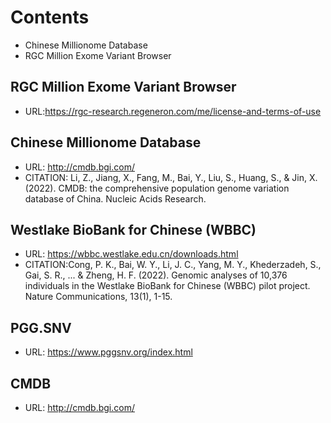 # Contents
- Chinese Millionome Database
- RGC Million Exome Variant Browser


## RGC Million Exome Variant Browser
- URL:https://rgc-research.regeneron.com/me/license-and-terms-of-use

## Chinese Millionome Database
- URL: http://cmdb.bgi.com/
- CITATION: Li, Z., Jiang, X., Fang, M., Bai, Y., Liu, S., Huang, S., & Jin, X. (2022). CMDB: the comprehensive population genome variation database of China. Nucleic Acids Research.

## Westlake BioBank for Chinese (WBBC)
- URL: https://wbbc.westlake.edu.cn/downloads.html
- CITATION:Cong, P. K., Bai, W. Y., Li, J. C., Yang, M. Y., Khederzadeh, S., Gai, S. R., ... & Zheng, H. F. (2022). Genomic analyses of 10,376 individuals in the Westlake BioBank for Chinese (WBBC) pilot project. Nature Communications, 13(1), 1-15.

## PGG.SNV
- URL: https://www.pggsnv.org/index.html

## CMDB
- URL: http://cmdb.bgi.com/
